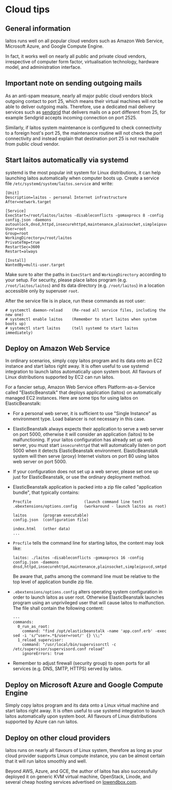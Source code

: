 # Cloud tips

## General information
laitos runs well on all popular cloud vendors such as Amazon Web Service, Microsoft Azure, and Google Compute Engine.

In fact, it works well on nearly all public and private cloud vendors, irrespective of computer form factor,
virtualisation technology, hardware model, and administration interface.

## Important note on sending outgoing mails
As an anti-spam measure, nearly all major public cloud vendors block outgoing contact to port 25, which means their
virtual machines will not be able to deliver outgoing mails. Therefore, use a dedicated mail delivery services such as
[sendgrid](https://sendgrid.com/) that delivers mails on a port different from 25, for example Sendgrid accepts incoming
connection on port 2525.

Similarly, if laitos system maintenance is configured to check connectivity to a foreign host's port 25, the maintenance
routine will not check the port connectivity and instead explain that destination port 25 is not reachable from public
cloud vendor.

## Start laitos automatically via systemd
systemd is the most popular init system for Linux distributions, it can help launching laitos automatically when
computer boots up. Create a service file `/etc/systemd/system/laitos.service` and write:

    [Unit]
    Description=laitos - personal Internet infrastructure
    After=network.target
    
    [Service]
    ExecStart=/root/laitos/laitos -disableconflicts -gomaxprocs 8 -config config.json -daemons autounlock,dnsd,httpd,insecurehttpd,maintenance,plainsocket,simpleipsvcd,smtpd,snmpd,sockd,telegram
    User=root
    Group=root
    WorkingDirectory=/root/laitos
    PrivateTmp=true
    RestartSec=3600
    Restart=always
    
    [Install]
    WantedBy=multi-user.target

Make sure to alter the paths in `ExecStart` and `WorkingDirectory` according to your setup. For security, please place
laitos program (e.g. `/root/laitos/laitos`) and its data directory (e.g. `/root/laitos`) in a location accessible only
by superuser `root`.

After the service file is in place, run these commands as root user:

    # systemctl daemon-reload    (Re-read all service files, including the new one)
    # systemctl enable laitos    (Remember to start laitos when system boots up)
    # systemctl start laitos     (tell systemd to start laitos immediately)

## Deploy on Amazon Web Service
In ordinary scenarios, simply copy laitos program and its data onto an EC2 instance and start laitos right away. It is
often useful to use systemd integration to launch laitos automatically upon system boot. All flavours of Linux
distributions supported by EC2 can run laitos.

For a fancier setup, Amazon Web Service offers Platform-as-a-Service called "ElasticBeanstalk" that deploys application
(laitos) on automatically managed EC2 instances. Here are some tips for using laitos on ElasticBeanstalk:
- For a personal web server, it is sufficient to use "Single Instance" as environment type. Load balancer is not
  necessary in this case.
- ElasticBeanstalk always expects their application to serve a web server on port 5000, otherwise it will consider
  an application (laitos) to be malfunctioning. If your laitos configuration has already set up web server, you must
  start `insecurehttpd` that will automatically listen on port 5000 when it detects ElasticBeanstalk environment.
  ElasticBeanstalk system will then serve (proxy) Internet visitors on port 80 using laitos web server on port 5000.
- If your configuration does not set up a web server, please set one up just for ElasticBeanstalk, or use the ordinary
  deployment method.
- ElasticBeanstalk application is packed into a zip file called "application bundle", that typically contains:

      Procfile                       (launch command line text)
      .ebextensions/options.config   (workaround - launch laitos as root)

      laitos       (program executable)
      config.json  (configuration file)

      index.html   (other data)
      ...

- `Procfile` tells the command line for starting laitos, the content may look like:

      laitos: ./laitos -disableconflicts -gomaxprocs 16 -config config.json -daemons dnsd,httpd,insecurehttpd,maintenance,plainsocket,simpleipsvcd,smtpd,snmpd,sockd,telegram

  Be aware that, paths among the command line must be relative to the top level of application bundle zip file.

- `.ebextensions/options.config` alters operating system configuration in order to launch laitos as user root.
  Otherwise ElasticBeanstalk launches program using an unprivileged user that will cause laitos to malfunction.
  The file shall contain the following content:

      ---
      commands:
        0_run_as_root:
          command: "find /opt/elasticbeanstalk -name 'app.conf.erb' -exec sed -i 's/^user=.*$/user=root/' {} \\;"
        1_reload_supervisor:
          command: "/usr/local/bin/supervisorctl -c /etc/supervisor/supervisord.conf reload"
          ignoreErrors: true

- Remember to adjust firewall (security group) to open ports for all services (e.g. DNS, SMTP, HTTPS) served by laitos.

## Deploy on Microsoft Azure and Google Compute Engine
Simply copy laitos program and its data onto a Linux virtual machine and start laitos right away. It is often useful to
use systemd integration to launch laitos automatically upon system boot. All flavours of Linux distributions supported
by Azure can run laitos.

## Deploy on other cloud providers
laitos runs on nearly all flavours of Linux system, therefore as long as your cloud provider supports Linux compute
instance, you can be almost certain that it will run laitos smoothly and well.

Beyond AWS, Azure, and GCE, the author of laitos has also successfully deployed it on generic KVM virtual machine,
OpenStack, Linode, and several cheap hosting services advertised on [lowendbox.com](https://lowendbox.com/).